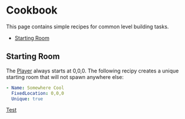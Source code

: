 # Cookbook

This page contains simple recipes for common level building tasks.

- [Starting Room](#starting-room)

## Starting Room
The [Player] always starts at 0,0,0.  The following recipy creates a unique starting room that will not spawn anywhere else:

```yaml
- Name: Somewhere Cool
  FixedLocation: 0,0,0
  Unique: true
```

[Test](./Tests/Cookbook/StartingRoom.cs)

[Player]: ./src/Actors/You.cs
 
